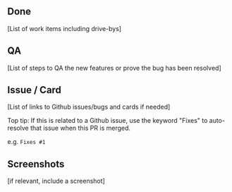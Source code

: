 ## Done

[List of work items including drive-bys]

## QA

[List of steps to QA the new features or prove the bug has been resolved]

## Issue / Card

[List of links to Github issues/bugs and cards if needed]

Top tip: If this is related to a Github issue, use the keyword "Fixes" to auto-resolve that issue when this PR is merged.

e.g. `Fixes #1`

## Screenshots

[if relevant, include a screenshot]
